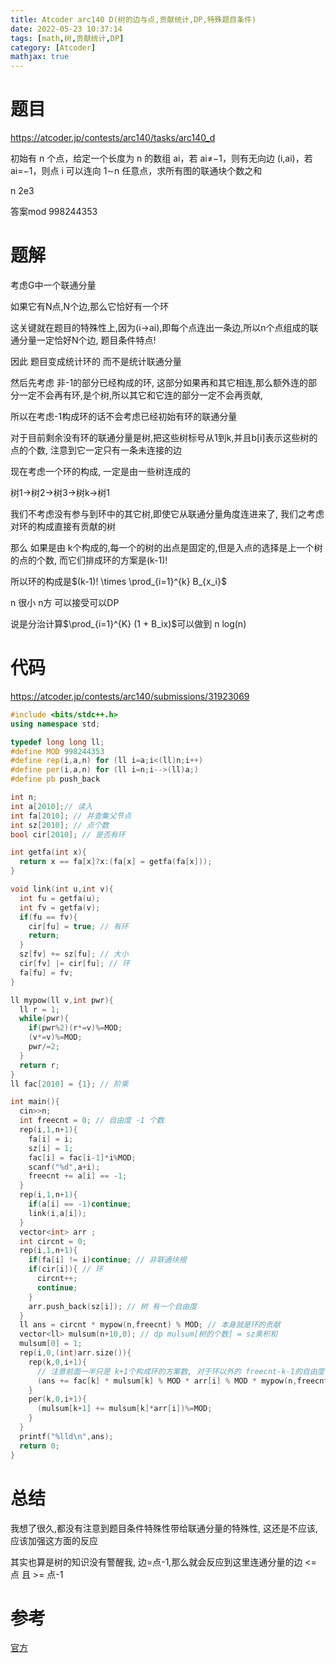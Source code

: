 ```yaml
---
title: Atcoder arc140 D(树的边与点,贡献统计,DP,特殊题目条件)
date: 2022-05-23 10:37:14
tags: [math,树,贡献统计,DP]
category: [Atcoder]
mathjax: true
---
```


# 题目

https://atcoder.jp/contests/arc140/tasks/arc140_d

初始有 n 个点，给定一个长度为 n 的数组 ai，若 ai≠−1，则有无向边 (i,ai)，若 ai=−1，则点 i 可以连向 1∼n 任意点，求所有图的联通块个数之和

n 2e3

答案mod 998244353

# 题解

考虑G中一个联通分量

如果它有N点,N个边,那么它恰好有一个环

这关键就在题目的特殊性上,因为(i->ai),即每个点连出一条边,所以n个点组成的联通分量一定恰好N个边, 题目条件特点!

因此 题目变成统计环的 而不是统计联通分量

然后先考虑 非-1的部分已经构成的环, 这部分如果再和其它相连,那么额外连的部分一定不会再有环,是个树,所以其它和它连的部分一定不会再贡献,

所以在考虑-1构成环的话不会考虑已经初始有环的联通分量

对于目前剩余没有环的联通分量是树,把这些树标号从1到k,并且b[i]表示这些树的点的个数, 注意到它一定只有一条未连接的边

现在考虑一个环的构成, 一定是由一些树连成的

树1->树2->树3->树k->树1

我们不考虑没有参与到环中的其它树,即使它从联通分量角度连进来了, 我们之考虑对环的构成直接有贡献的树

那么 如果是由 k个构成的,每一个的树的出点是固定的,但是入点的选择是上一个树的点的个数, 而它们排成环的方案是(k-1)! 

所以环的构成是$(k-1)! \times \prod_{i=1}^{k} B_{x_i}$

n 很小 n方 可以接受可以DP

说是分治计算$\prod_{i=1}^{K} (1 + B_ix)$可以做到 n log(n)

# 代码

https://atcoder.jp/contests/arc140/submissions/31923069

```cpp
#include <bits/stdc++.h>
using namespace std;

typedef long long ll;
#define MOD 998244353
#define rep(i,a,n) for (ll i=a;i<(ll)n;i++)
#define per(i,a,n) for (ll i=n;i-->(ll)a;)
#define pb push_back

int n;
int a[2010];// 读入
int fa[2010]; // 并查集父节点
int sz[2010]; // 点个数
bool cir[2010]; // 是否有环

int getfa(int x){
  return x == fa[x]?x:(fa[x] = getfa(fa[x]));
}

void link(int u,int v){
  int fu = getfa(u);
  int fv = getfa(v);
  if(fu == fv){
    cir[fu] = true; // 有环
    return;
  }
  sz[fv] += sz[fu]; // 大小
  cir[fv] |= cir[fu]; // 环
  fa[fu] = fv;
}

ll mypow(ll v,int pwr){
  ll r = 1;
  while(pwr){
    if(pwr%2)(r*=v)%=MOD;
    (v*=v)%=MOD;
    pwr/=2;
  }
  return r;
}
ll fac[2010] = {1}; // 阶乘

int main(){
  cin>>n;
  int freecnt = 0; // 自由度 -1 个数
  rep(i,1,n+1){
    fa[i] = i;
    sz[i] = 1;
    fac[i] = fac[i-1]*i%MOD;
    scanf("%d",a+i);
    freecnt += a[i] == -1;
  }
  rep(i,1,n+1){
    if(a[i] == -1)continue;
    link(i,a[i]);
  }
  vector<int> arr ;
  int circnt = 0;
  rep(i,1,n+1){
    if(fa[i] != i)continue; // 非联通块根
    if(cir[i]){ // 环
      circnt++;
      continue;
    }
    arr.push_back(sz[i]); // 树 有一个自由度
  }
  ll ans = circnt * mypow(n,freecnt) % MOD; // 本身就是环的贡献
  vector<ll> mulsum(n+10,0); // dp mulsum[树的个数] = sz乘积和
  mulsum[0] = 1;
  rep(i,0,(int)arr.size()){
    rep(k,0,i+1){
      // 注意前面一半只是 k+1个构成环的方案数, 对于环以外的 freecnt-k-1的自由度任意搭配 才是这些环对总答案的贡献值
      (ans += fac[k] * mulsum[k] % MOD * arr[i] % MOD * mypow(n,freecnt-k-1) % MOD)%=MOD;
    }
    per(k,0,i+1){
      (mulsum[k+1] += mulsum[k]*arr[i])%=MOD;
    }
  }
  printf("%lld\n",ans);
  return 0;
}
```

# 总结

我想了很久,都没有注意到题目条件特殊性带给联通分量的特殊性, 这还是不应该,应该加强这方面的反应

其实也算是树的知识没有警醒我, 边=点-1,那么就会反应到这里连通分量的边 <= 点 且 >= 点-1

# 参考

[官方](https://atcoder.jp/contests/arc140/editorial/3971)

